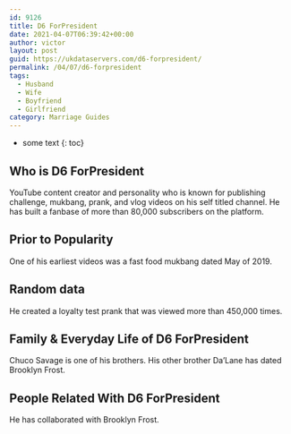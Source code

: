 ```yaml
---
id: 9126
title: D6 ForPresident
date: 2021-04-07T06:39:42+00:00
author: victor
layout: post
guid: https://ukdataservers.com/d6-forpresident/
permalink: /04/07/d6-forpresident
tags:
  - Husband
  - Wife
  - Boyfriend
  - Girlfriend
category: Marriage Guides
---
```


* some text
{: toc}


## Who is D6 ForPresident



YouTube content creator and personality who is known for publishing challenge, mukbang, prank, and vlog videos on his self titled channel. He has built a fanbase of more than 80,000 subscribers on the platform.

                
                
                
## Prior to Popularity



One of his earliest videos was a fast food mukbang dated May of 2019.

                
                
                
## Random data



He created a loyalty test prank that was viewed more than 450,000 times. 

                
                
                
## Family & Everyday Life of D6 ForPresident



Chuco Savage is one of his brothers. His other brother Da&#8217;Lane has dated Brooklyn Frost.

                
                
                
## People Related With D6 ForPresident



He has collaborated with Brooklyn Frost. 

                
              
            
          
          
          